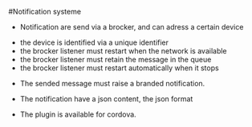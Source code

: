 #Notification systeme

 * Notification are send via a brocker, and can adress a certain device 
  - the device is identified via a unique identifier
  - the brocker listener must restart when the network is available
  - the brocker listener must retain the message in the queue
  - the brocker listener must restart automatically when it stops

 * The sended message must raise a branded notification.

 * The notification have a json content, the json format

 * The plugin is available for cordova.
